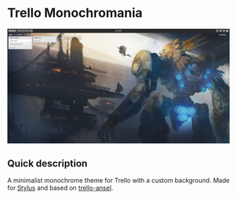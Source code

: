 # Trello Monochromania

![vapor_norm_logo](/monochromania-example.png)

## Quick description

A minimalist monochrome theme for Trello with a custom background. Made for [Stylus](https://userstyles.org/) and based on [trello-ansel](https://gist.github.com/stemwinder/4a5b3e2b9eba750db6eb).
